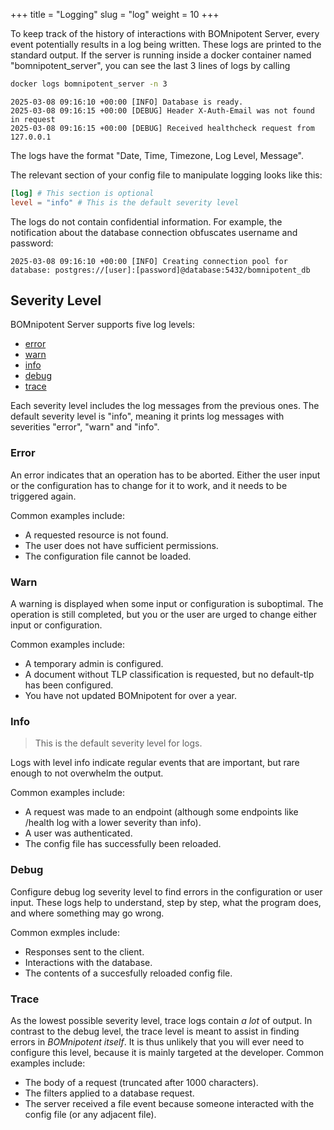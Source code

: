 +++
title = "Logging"
slug = "log"
weight = 10
+++

To keep track of the history of interactions with BOMnipotent Server, every event potentially results in a log being written. These logs are printed to the standard output. If the server is running inside a docker container named "bomnipotent_server", you can see the last 3 lines of logs by calling
```bash
docker logs bomnipotent_server -n 3
```
``` {wrap="false" title="output"}
2025-03-08 09:16:10 +00:00 [INFO] Database is ready.
2025-03-08 09:16:15 +00:00 [DEBUG] Header X-Auth-Email was not found in request
2025-03-08 09:16:15 +00:00 [DEBUG] Received healthcheck request from 127.0.0.1
```

The logs have the format "Date, Time, Timezone, Log Level, Message".

The relevant section of your config file to manipulate logging looks like this:
```toml
[log] # This section is optional
level = "info" # This is the default severity level
```

The logs do not contain confidential information. For example, the notification about the database connection obfuscates username and password:
``` {wrap="false" title="output"}
2025-03-08 09:16:10 +00:00 [INFO] Creating connection pool for database: postgres://[user]:[password]@database:5432/bomnipotent_db
```

## Severity Level

BOMnipotent Server supports five log levels:
- [error](#error)
- [warn](#warn)
- [info](#info)
- [debug](#debug)
- [trace](#trace)

Each severity level includes the log messages from the previous ones. The default severity level is "info", meaning it prints log messages with severities "error", "warn" and "info".

### Error

An error indicates that an operation has to be aborted. Either the user input or the configuration has to change for it to work, and it needs to be triggered again.

Common examples include:
- A requested resource is not found.
- The user does not have sufficient permissions.
- The configuration file cannot be loaded.


### Warn

A warning is displayed when some input or configuration is suboptimal. The operation is still completed, but you or the user are urged to change either input or configuration.

Common examples include:
- A temporary admin is configured.
- A document without TLP classification is requested, but no default-tlp has been configured.
- You have not updated BOMnipotent for over a year.

### Info

> This is the default severity level for logs.

Logs with level info indicate regular events that are important, but rare enough to not overwhelm the output.

Common examples include:
- A request was made to an endpoint (although some endpoints like /health log with a lower severity than info).
- A user was authenticated.
- The config file has successfully been reloaded.

### Debug

Configure debug log severity level to find errors in the configuration or user input. These logs help to understand, step by step, what the program does, and where something may go wrong.

Common exmples include:
- Responses sent to the client.
- Interactions with the database.
- The contents of a succesfully reloaded config file.

### Trace

As the lowest possible severity level, trace logs contain *a lot* of output. In contrast to the debug level, the trace level is meant to assist in finding errors in *BOMnipotent itself*. It is thus unlikely that you will ever need to configure this level, because it is mainly targeted at the developer.
Common examples include:
- The body of a request (truncated after 1000 characters).
- The filters applied to a database request.
- The server received a file event because someone interacted with the config file (or any adjacent file).

